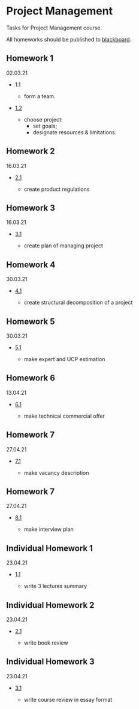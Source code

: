 # Project Management

Tasks for Project Management course.

All homeworks should be published to [blackboard](https://bb.spbu.ru/).

## Homework 1

02.03.21

- 1.1

    - form a team.

- [1.2](./ProductInvention/product_invention.pdf)

    - choose project:
        - set goals;
        - designate resources & limitations.

## Homework 2

16.03.21

- [2.1](./ProductRegulations/product_regulation.pdf)

    - create product regulations

## Homework 3

16.03.21

- [3.1](./ProductPlan/product_plan.pdf)

    - create plan of managing project

## Homework 4

30.03.21

- [4.1](./ProductStructuralDecomposition/product_structural_decomposition.pdf)

    - create structural decomposition of a project

## Homework 5

30.03.21

- [5.1](./ProductEstimation/product_estimation.pdf)

    - make expert and UCP estimation

## Homework 6

13.04.21

- [6.1](./ProductTechCommercialOffer/product_tech_commercial_offer.pdf)

    - make technical commercial offer

## Homework 7

27.04.21

- [7.1](./ProductVacancy/product_vacancy.pdf)

    - make vacancy description

## Homework 7

27.04.21

- [8.1](./ProductInterviewPlan/product_interview_plan.pdf)

    - make interview plan

## Individual Homework 1

23.04.21

- [1.1](./IndividualTaskSummary/lectures_summary.pdf)

    - write 3 lectures summary


## Individual Homework 2

23.04.21

- [2.1](./IndividualTaskBookReview/book_review.pdf)

    - write book review


## Individual Homework 3

23.04.21

- [3.1](./IndividualTaskEssay/essay.pdf)

    - write course review in essay format
